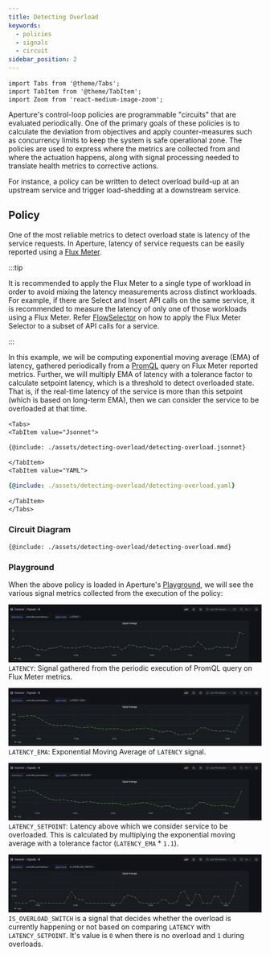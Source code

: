 ```yaml
---
title: Detecting Overload
keywords:
  - policies
  - signals
  - circuit
sidebar_position: 2
---
```


```mdx-code-block
import Tabs from '@theme/Tabs';
import TabItem from '@theme/TabItem';
import Zoom from 'react-medium-image-zoom';
```

Aperture's control-loop policies are programmable "circuits" that are evaluated
periodically. One of the primary goals of these policies is to calculate the
deviation from objectives and apply counter-measures such as concurrency limits
to keep the system is safe operational zone. The policies are used to express
where the metrics are collected from and where the actuation happens, along with
signal processing needed to translate health metrics to corrective actions.

For instance, a policy can be written to detect overload build-up at an upstream
service and trigger load-shedding at a downstream service.

## Policy

One of the most reliable metrics to detect overload state is latency of the
service requests. In Aperture, latency of service requests can be easily
reported using a [Flux Meter](/concepts/flow-control/flux-meter.md).

:::tip

It is recommended to apply the Flux Meter to a single type of workload in order
to avoid mixing the latency measurements across distinct workloads. For example,
if there are Select and Insert API calls on the same service, it is recommended
to measure the latency of only one of those workloads using a Flux Meter. Refer
[FlowSelector](/concepts/flow-control/selector.md#flowselector) on how to apply
the Flux Meter Selector to a subset of API calls for a service.

:::

In this example, we will be computing exponential moving average (EMA) of
latency, gathered periodically from a
[PromQL](https://prometheus.io/docs/prometheus/latest/querying/basics/) query on
Flux Meter reported metrics. Further, we will multiply EMA of latency with a
tolerance factor to calculate setpoint latency, which is a threshold to detect
overloaded state. That is, if the real-time latency of the service is more than
this setpoint (which is based on long-term EMA), then we can consider the
service to be overloaded at that time.

```mdx-code-block
<Tabs>
<TabItem value="Jsonnet">
```

```jsonnet
{@include: ./assets/detecting-overload/detecting-overload.jsonnet}
```

```mdx-code-block
</TabItem>
<TabItem value="YAML">
```

```yaml
{@include: ./assets/detecting-overload/detecting-overload.yaml}
```

```mdx-code-block
</TabItem>
</Tabs>
```

### Circuit Diagram

<Zoom>

```mermaid
{@include: ./assets/detecting-overload/detecting-overload.mmd}
```

</Zoom>

### Playground

When the above policy is loaded in Aperture's
[Playground](/get-started/playground.md), we will see the various signal metrics
collected from the execution of the policy:

<Zoom>

![LATENCY](./assets/detecting-overload/latency.png) `LATENCY`: Signal gathered
from the periodic execution of PromQL query on Flux Meter metrics.

</Zoom>

<Zoom>

![LATENCY_EMA](./assets/detecting-overload/latency_ema.png) `LATENCY_EMA`:
Exponential Moving Average of `LATENCY` signal.

</Zoom>

<Zoom>

![LATENCY_SETPOINT](./assets/detecting-overload/latency_setpoint.png)
`LATENCY_SETPOINT`: Latency above which we consider service to be overloaded.
This is calculated by multiplying the exponential moving average with a
tolerance factor (`LATENCY_EMA` \* `1.1`).

</Zoom>

<Zoom>

![IS_OVERLOAD_SWITCH](./assets/detecting-overload/is_overload_switch.png)
`IS_OVERLOAD_SWITCH` is a signal that decides whether the overload is currently
happening or not based on comparing `LATENCY` with `LATENCY_SETPOINT`. It's
value is `0` when there is no overload and `1` during overloads.

</Zoom>
